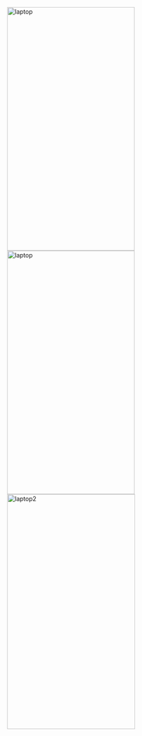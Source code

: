 <img width="297" height="566" alt="laptop" src="https://github.com/user-attachments/assets/04519411-d1c3-4d01-b398-145707e0f127" />
<img width="297" height="566" alt="laptop" src="https://github.com/user-attachments/assets/b8a82306-ffc2-41ce-94f5-e436c43f677d" />
<img width="298" height="546" alt="laptop2" src="https://github.com/user-attachments/assets/5bc6215d-5508-4c85-9a34-7206774b740c" />
